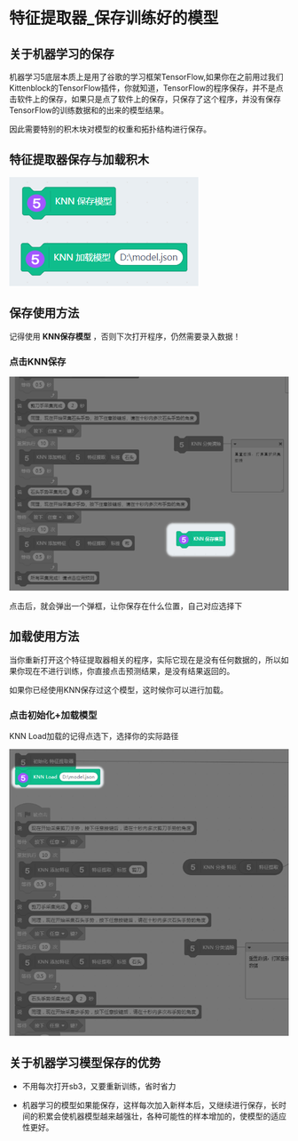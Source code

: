 # 特征提取器_保存训练好的模型

## 关于机器学习的保存

机器学习5底层本质上是用了谷歌的学习框架TensorFlow,如果你在之前用过我们Kittenblock的TensorFlow插件，你就知道，TensorFlow的程序保存，并不是点击软件上的保存，如果只是点了软件上的保存，只保存了这个程序，并没有保存TensorFlow的训练数据和的出来的模型结果。

因此需要特别的积木块对模型的权重和拓扑结构进行保存。

## 特征提取器保存与加载积木

![](images/c11_01.png)

## 保存使用方法

记得使用 **KNN保存模型** ，否则下次打开程序，仍然需要录入数据！

### 点击KNN保存

![](images/c11_02.png)

点击后，就会弹出一个弹框，让你保存在什么位置，自己对应选择下

## 加载使用方法

当你重新打开这个特征提取器相关的程序，实际它现在是没有任何数据的，所以如果你现在不进行训练，你直接点击预测结果，是没有结果返回的。

如果你已经使用KNN保存过这个模型，这时候你可以进行加载。

### 点击初始化+加载模型

KNN Load加载的记得点选下，选择你的实际路径

![](images/c11_03.png)

## 关于机器学习模型保存的优势

- 不用每次打开sb3，又要重新训练，省时省力

- 机器学习的模型如果能保存，这样每次加入新样本后，又继续进行保存，长时间的积累会使机器模型越来越强壮，各种可能性的样本增加的，使模型的适应性更好。

